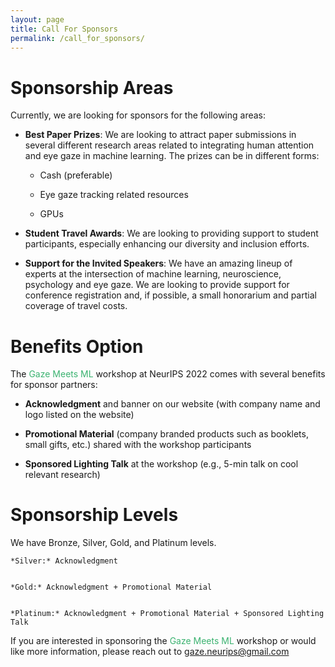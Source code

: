 ```yaml
---
layout: page
title: Call For Sponsors
permalink: /call_for_sponsors/
---
```


# Sponsorship Areas

Currently, we are looking for sponsors for the following areas:

- **Best Paper Prizes**: We are looking to attract paper submissions in several different research areas related to integrating human attention and eye gaze in machine learning. The prizes can be in different forms:

    - Cash (preferable)

    - Eye gaze tracking related resources

    - GPUs 

- **Student Travel Awards**: We are looking to providing support to student participants, especially enhancing our diversity and inclusion efforts. 

- **Support for the Invited Speakers**: We have an amazing lineup of experts at the intersection of machine learning, neuroscience, psychology and eye gaze. We are looking to provide support for conference registration and, if possible, a small honorarium and partial coverage of travel costs.


# Benefits Option

The <span style="color:MediumSeaGreen">Gaze Meets ML</span> workshop at NeurIPS 2022 comes with several benefits for sponsor partners:


- **Acknowledgment** and banner on our website (with company name and logo listed on the website)


- **Promotional Material** (company branded products such as booklets, small gifts, etc.) shared with the workshop participants


- **Sponsored Lighting Talk** at the workshop (e.g., 5-min talk on cool relevant research)



# Sponsorship Levels


We have Bronze, Silver, Gold, and Platinum levels. 


    *Silver:* Acknowledgment


    *Gold:* Acknowledgment + Promotional Material


    *Platinum:* Acknowledgment + Promotional Material + Sponsored Lighting Talk


If you are interested in sponsoring the <span style="color:MediumSeaGreen">Gaze Meets ML</span> workshop or would like more information, please reach out to gaze.neurips@gmail.com
